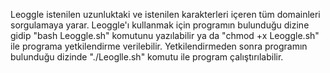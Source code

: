 Leoggle istenilen uzunluktaki ve istenilen karakterleri içeren tüm domainleri sorgulamaya yarar.
Leoggle'ı kullanmak için programın bulunduğu dizine gidip "bash Leoggle.sh" komutunu yazılabilir ya da "chmod +x Leoggle.sh" ile programa yetkilendirme verilebilir. Yetkilendirmeden sonra programın bulunduğu dizinde "./Leoglle.sh" komutu ile program çalıştırılabilir.

